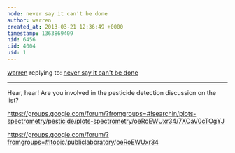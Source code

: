 ```yaml
---
node: never say it can't be done
author: warren
created_at: 2013-03-21 12:36:49 +0000
timestamp: 1363869409
nid: 6456
cid: 4004
uid: 1
---
```




[warren](../profile/warren) replying to: [never say it can't be done](../notes/sonofaquark/3-21-2013/never-say-it-cant-be-done)

----
Hear, hear! Are you involved in the pesticide detection discussion on the list? 

https://groups.google.com/forum/?fromgroups=#!searchin/plots-spectrometry/pesticide/plots-spectrometry/oeRoEWUxr34/7XOaV0cTOgYJ

https://groups.google.com/forum/?fromgroups=#!topic/publiclaboratory/oeRoEWUxr34
